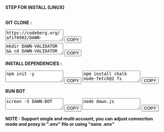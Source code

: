 <b>STEP FOR INSTALL (LINUX)<b>

<br><b>GIT CLONE :<b><br>
<textarea id="text-copy" class="form-copy">https://codeberg.org/afif0902/DAWN-VALIDATOR-BOT.git</textarea>
<button class="btn btn-copy btn-circle">
    COPY
</button>
<br><textarea id="text-copy" class="form-copy">mkdir DAWN-VALIDATOR && cd DAWN-VALIDATOR</textarea>
<button class="btn btn-copy btn-circle">
    COPY
</button><br>

<b>INSTALL DEPENDENCIES :<b>
<textarea id="text-copy" class="form-copy">npm init -y</textarea>
<button class="btn btn-copy btn-circle">
    COPY
</button>
<textarea id="text-copy" class="form-copy">npm install chalk node-fetch@2 fs</textarea>
<button class="btn btn-copy btn-circle">
    COPY
</button>

<b>RUN BOT<b>
<textarea id="text-copy" class="form-copy">screen -S DAWN-BOT</textarea>
<button class="btn btn-copy btn-circle">
    COPY
</button>
<textarea id="text-copy" class="form-copy">node dawn.js</textarea>
<button class="btn btn-copy btn-circle">
    COPY
</button>

<b>NOTE :<b> Support single and multi account, you can adjust connection mode and proxy in ".env" file or using "nano .env"